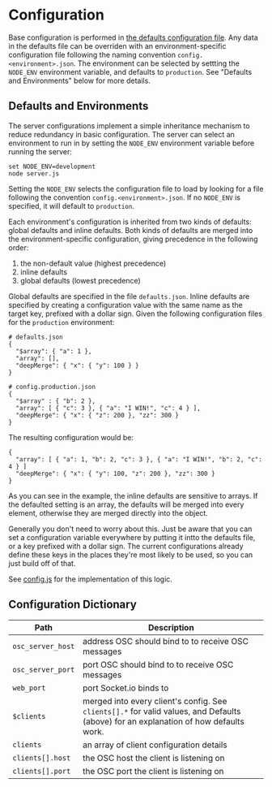 # Configuration

Base configuration is performed in [the defaults configuration
file](defaults.json). Any data in the defaults file can be overriden
with an environment-specific configuration file following the naming
convention `config.<environment>.json`. The environment can be selected by
settting the `NODE_ENV` environment variable, and defaults to
`production`. See "Defaults and Environments" below for more details.

## Defaults and Environments

The server configurations implement a simple inheritance mechanism to
reduce redundancy in basic configuration. The server can select an
environment to run in by setting the `NODE_ENV` environment variable
before running the server:

    set NODE_ENV=development
    node server.js

Setting the `NODE_ENV` selects the configuration file to load by looking
for a file following the convention `config.<environment>.json`. If no
`NODE_ENV` is specified, it will default to `production`.

Each environment's configuration is inherited from two kinds of
defaults: global defaults and inline defaults. Both kinds of defaults
are merged into the environment-specific configuration, giving
precedence in the following order:

1. the non-default value (highest precedence)
2. inline defaults
3. global defaults (lowest precedence)

Global defaults are specified in the file `defaults.json`. Inline
defaults are specified by creating a configuration value with the same
name as the target key, prefixed with a dollar sign. Given the following
configuration files for the `production` environment:

    # defaults.json
    {
      "$array": { "a": 1 },
      "array": [],
      "deepMerge": { "x": { "y": 100 } }
    }

    # config.production.json
    {
      "$array" : { "b": 2 },
      "array": [ { "c": 3 }, { "a": "I WIN!", "c": 4 } ],
      "deepMerge": { "x": { "z": 200 }, "zz": 300 }
    }

The resulting configuration would be:

    {
      "array": [ { "a": 1, "b": 2, "c": 3 }, { "a": "I WIN!", "b": 2, "c": 4 } ]
      "deepMerge": { "x": { "y": 100, "z": 200 }, "zz": 300 }
    }

As you can see in the example, the inline defaults are sensitive to
arrays. If the defaulted setting is an array, the defaults will be
merged into every element, otherwise they are merged directly into the
object.

Generally you don't need to worry about this. Just be aware that you can
set a configuration variable everywhere by putting it intto the defaults
file, or a key prefixed with a dollar sign. The current configurations
already define these keys in the places they're most likely to be used,
so you can just build off of that.

See [config.js](../config.js) for the implementation of this logic.

## Configuration Dictionary

| Path                                     | Description
|------------------------------------------|------------
|`osc_server_host`                         |address OSC should bind to to receive OSC messages
|`osc_server_port`                         |port OSC should bind to to receive OSC messages
|`web_port`                                |port Socket.io binds to
|`$clients`                                |merged into every client's config. See `clients[].*` for valid values, and Defaults (above) for an explanation of how defaults work.
|`clients`                                 |an array of client configuration details
|`clients[].host`                          |the OSC host the client is listening on
|`clients[].port`                          |the OSC port the client is listening on